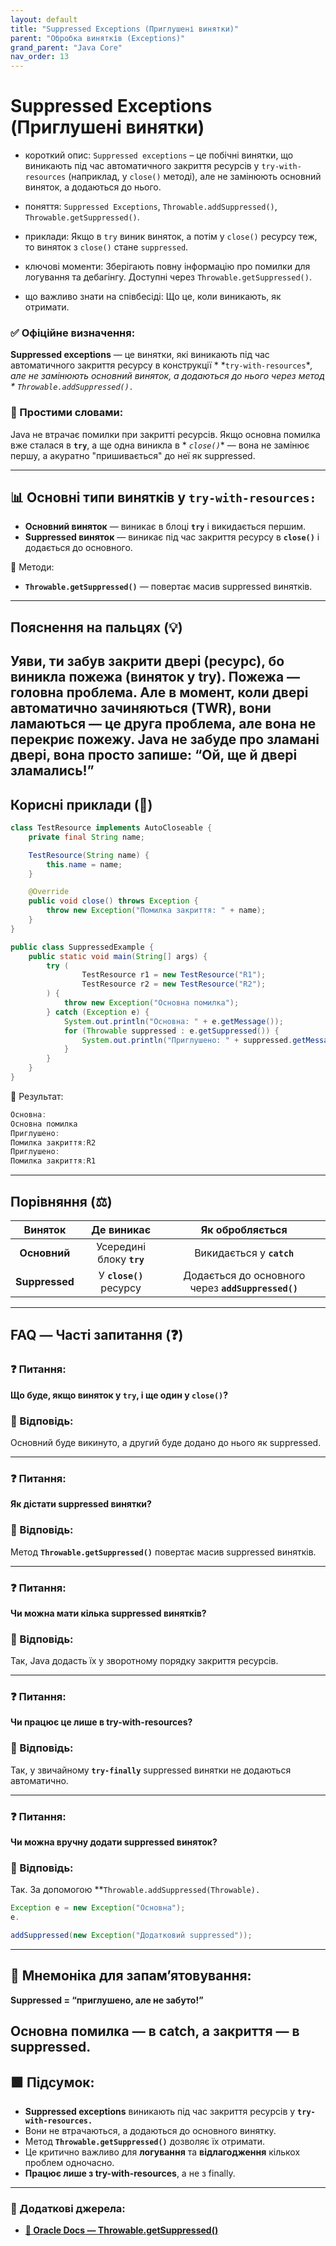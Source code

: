 ```yaml
---
layout: default
title: "Suppressed Exceptions (Приглушені винятки)"
parent: "Обробка винятків (Exceptions)"
grand_parent: "Java Core"
nav_order: 13
---
```


# Suppressed Exceptions (Приглушені винятки)

* короткий опис: `Suppressed exceptions` – це побічні винятки, що виникають під час автоматичного закриття ресурсів у `try-with-resources` (наприклад, у `close()` методі), але не замінюють основний виняток, а додаються до нього.



* поняття: `Suppressed Exceptions`, `Throwable.addSuppressed()`, `Throwable.getSuppressed()`.
* приклади: Якщо в `try` виник виняток, а потім у `close()` ресурсу теж, то виняток з `close()` стане `suppressed`.
* ключові моменти: Зберігають повну інформацію про помилки для логування та дебагінгу. Доступні через `Throwable.getSuppressed()`.
* що важливо знати на співбесіді: Що це, коли виникають, як отримати.

### **✅ Офіційне визначення:**

**Suppressed exceptions** — це винятки, які виникають під час автоматичного закриття ресурсу в конструкції *
*`try-with-resources`**, але не замінюють основний виняток, а додаються до нього через метод *
*`Throwable.addSuppressed().`**

### **🧠 Простими словами:**

Java не втрачає помилки при закритті ресурсів. Якщо основна помилка вже сталася в **`try`**, а ще одна виникла в *
*`close()`** — вона не замінює першу, а акуратно "пришивається" до неї як suppressed.

---

## **📊 Основні типи винятків у **`try-with-resources:`****

* **Основний виняток** — виникає в блоці **`try`** і викидається першим.
* **Suppressed виняток** — виникає під час закриття ресурсу в **`close()`** і додається до основного.

📌 Методи:

* **`Throwable.getSuppressed()`** — повертає масив suppressed винятків.

---

## **Пояснення на пальцях (💡)**

Уяви, ти забув закрити двері (ресурс), бо виникла пожежа (виняток у try). Пожежа — головна проблема. Але в момент, коли двері автоматично зачиняються (TWR), вони ламаються — це друга проблема, але вона не перекриє пожежу. Java не забуде про зламані двері, вона просто запише: “Ой, ще й двері зламались\!”
---

## **Корисні приклади (🧪)**

```java
class TestResource implements AutoCloseable {
    private final String name;

    TestResource(String name) {
        this.name = name;
    }

    @Override
    public void close() throws Exception {
        throw new Exception("Помилка закриття: " + name);
    }
}

public class SuppressedExample {
    public static void main(String[] args) {
        try (
                TestResource r1 = new TestResource("R1");
                TestResource r2 = new TestResource("R2");
        ) {
            throw new Exception("Основна помилка");
        } catch (Exception e) {
            System.out.println("Основна: " + e.getMessage());
            for (Throwable suppressed : e.getSuppressed()) {
                System.out.println("Приглушено: " + suppressed.getMessage());
            }
        }
    }
}
```

🧾 Результат:

```java
Основна:
Основна помилка
Приглушено:
Помилка закриття:R2
Приглушено:
Помилка закриття:R1  
```

---

## **Порівняння (⚖️)**

|    Виняток     |        Де виникає         |                  Як обробляється                   |
|:--------------:|:-------------------------:|:--------------------------------------------------:|
|  **Основний**  | Усередині блоку **`try`** |             Викидається у **`catch`**              |
| **Suppressed** |  У **`close()`** ресурсу  | Додається до основного через **`addSuppressed()`** |

---

## **FAQ — Часті запитання (❓)**

### **❓ Питання:**


**Що буде, якщо виняток у `try`, і ще один у `close()`?**

### **💬 Відповідь:**




Основний буде викинуто, а другий буде додано до нього як suppressed.

---

### **❓ Питання:**


**Як дістати suppressed винятки?**

### **💬 Відповідь:**




Метод **`Throwable.getSuppressed()`** повертає масив suppressed винятків.

---

### **❓ Питання:**


**Чи можна мати кілька suppressed винятків?**

### **💬 Відповідь:**




Так, Java додасть їх у зворотному порядку закриття ресурсів.

---

### **❓ Питання:**


**Чи працює це лише в try-with-resources?**

### **💬 Відповідь:**




Так, у звичайному **`try-finally`** suppressed винятки не додаються автоматично.

---

### **❓ Питання:**


**Чи можна вручну додати suppressed виняток?**

### **💬 Відповідь:**




Так. За допомогою **`Throwable.addSuppressed(Throwable).`

```java
Exception e = new Exception("Основна");
e.

addSuppressed(new Exception("Додатковий suppressed"));
```

---

## **🧠 Мнемоніка для запам’ятовування:**

**Suppressed \= “приглушено, але не забуто\!”**

**Основна помилка — в catch, а закриття — в suppressed.**
---

## **🟩 Підсумок:**

* **Suppressed exceptions** виникають під час закриття ресурсів у **`try-with-resources.`**
* Вони не втрачаються, а додаються до основного винятку.
* Метод **`Throwable.getSuppressed()`** дозволяє їх отримати.
* Це критично важливо для **логування** та **відлагодження** кількох проблем одночасно.
* **Працює лише з try-with-resources**, а не з finally.

---

### **🔗 Додаткові джерела:**

* [**🔗 Oracle Docs — Throwable.getSuppressed()**](https://docs.oracle.com/javase/8/docs/api/java/lang/Throwable.html#getSuppressed--)
